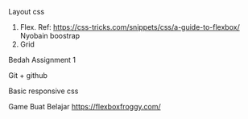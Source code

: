 Layout css
1. Flex.
Ref: https://css-tricks.com/snippets/css/a-guide-to-flexbox/
Nyobain boostrap
2. Grid


Bedah Assignment 1

Git + github

Basic responsive css


Game Buat Belajar
https://flexboxfroggy.com/
